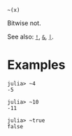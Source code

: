 ```
~(x)
```

Bitwise not.

See also: [`!`](@ref), [`&`](@ref), [`|`](@ref).

# Examples

```jldoctest
julia> ~4
-5

julia> ~10
-11

julia> ~true
false
```
